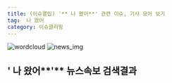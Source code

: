 ```yaml
---
title: (이슈클립) '** 나 왔어**' 관련 이슈, 기사 모아 보기
tag:  나 왔어
category: 이슈클리핑
---
```

![wordcloud](https://s3.ap-northeast-2.amazonaws.com/lyrics101-wordcloud/2018-09-27-1537979528.png)
![news_img](https://user-images.githubusercontent.com/42597476/44507050-1206f400-a6e4-11e8-8d98-7ffbfebb353f.png)
## **'** 나 왔어**'** 뉴스속보 검색결과

